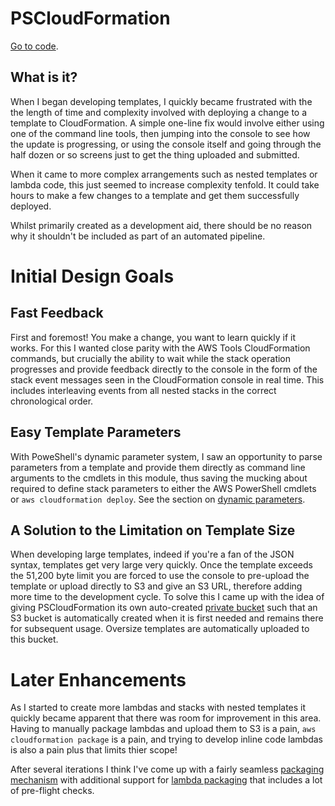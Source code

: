 # PSCloudFormation

[Go to code](https://github.com/fireflycons/PSCloudFormation).

## What is it?

When I began developing templates, I quickly became frustrated with the the length of time and complexity involved with deploying a change to a template to CloudFormation. A simple one-line fix would involve either using one of the command line tools, then jumping into the console to see how the update is progressing, or using the console itself and going through the half dozen or so screens just to get the thing uploaded and submitted.

When it came to more complex arrangements such as nested templates or lambda code, this just seemed to increase complexity tenfold. It could take hours to make a few changes to a template and get them successfully deployed.

Whilst primarily created as a development aid, there should be no reason why it shouldn't be included as part of an automated pipeline.

# Initial Design Goals

## Fast Feedback

First and foremost! You make a change, you want to learn quickly if it works. For this I wanted close parity with the AWS Tools CloudFormation commands, but crucially the ability to wait while the stack operation progresses and provide feedback directly to the console in the form of the stack event messages seen in the CloudFormation console in real time. This includes interleaving events from all nested stacks in the correct chronological order.

## Easy Template Parameters

With PoweShell's dynamic parameter system, I saw an opportunity to parse parameters from a template and provide them directly as command line arguments to the cmdlets in this module, thus saving the mucking about required to define stack parameters to either the AWS PowerShell cmdlets or `aws cloudformation deploy`. See the section on [dynamic parameters](xref:dynamic-parameters).

## A Solution to the Limitation on Template Size

When developing large templates, indeed if you're a fan of the JSON syntax, templates get very large very quickly. Once the template exceeds the 51,200 byte limit you are forced to use the console to pre-upload the template or upload directly to S3 and give an S3 URL, therefore adding more time to the development cycle. To solve this I came up with the idea of giving PSCloudFormation its own auto-created [private bucket](xref:private-bucket) such that an S3 bucket is automatically created when it is first needed and remains there for subsequent usage. Oversize templates are automatically uploaded to this bucket.

# Later Enhancements

As I started to create more lambdas and stacks with nested templates it quickly became apparent that there was room for improvement in this area. Having to manually package lambdas and upload them to S3 is a pain, `aws cloudformation package` is a pain, and trying to develop inline code lambdas is also a pain plus that limits thier scope!

After several iterations I think I've come up with a fairly seamless [packaging mechanism](xref:packaging) with additional support for [lambda packaging](xref:lambda_packager) that includes a lot of pre-flight checks.
